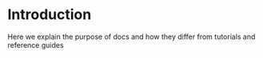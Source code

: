 # Introduction

Here we explain the purpose of docs and how they differ from tutorials and reference guides
